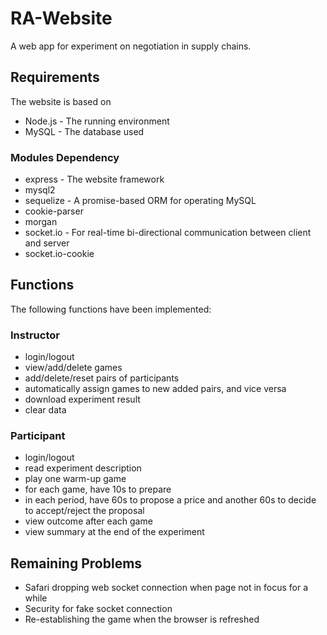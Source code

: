 # RA-Website

A web app for experiment on negotiation in supply chains.

## Requirements

The website is based on 

* Node.js - The running environment
* MySQL - The database used

### Modules Dependency

* express - The website framework
* mysql2
* sequelize - A promise-based ORM for operating MySQL
* cookie-parser
* morgan 
* socket.io - For real-time bi-directional communication between client and server
* socket.io-cookie

## Functions 

The following functions have been implemented:

### Instructor

* login/logout
* view/add/delete games
* add/delete/reset pairs of participants
* automatically assign games to new added pairs, and vice versa
* download experiment result
* clear data

### Participant
* login/logout
* read experiment description
* play one warm-up game
* for each game, have 10s to prepare
* in each period, have 60s to propose a price and another 60s to decide to accept/reject the proposal
* view outcome after each game
* view summary at the end of the experiment

## Remaining Problems

* Safari dropping web socket connection when page not in focus for a while
* Security for fake socket connection
* Re-establishing the game when the browser is refreshed